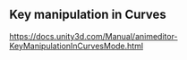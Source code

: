 ## Key manipulation in Curves



https://docs.unity3d.com/Manual/animeditor-KeyManipulationInCurvesMode.html
